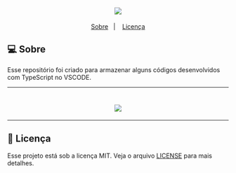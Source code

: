 <h1 align="center">
    <img src="https://www.edureka.co/blog/wp-content/uploads/2019/11/typescript-logo-528x194.png" /> 
</h1>
 
<p align="center">
  <a href="#-sobre">Sobre</a>&nbsp;&nbsp;&nbsp;|&nbsp;&nbsp;&nbsp;
  <a href="#memo-licença">Licença</a>
</p>

## 💻 Sobre

Esse repositório foi criado para armazenar alguns códigos desenvolvidos com TypeScript no VSCODE.

-------------

<h1 align="center">
    <img src="https://blog.tomashugo.com/wp-content/uploads/2021/05/px52c3vht.jpg" /> 
</h1>

------------

## :memo: Licença

Esse projeto está sob a licença MIT. Veja o arquivo [LICENSE](LICENSE.md) para mais detalhes.
